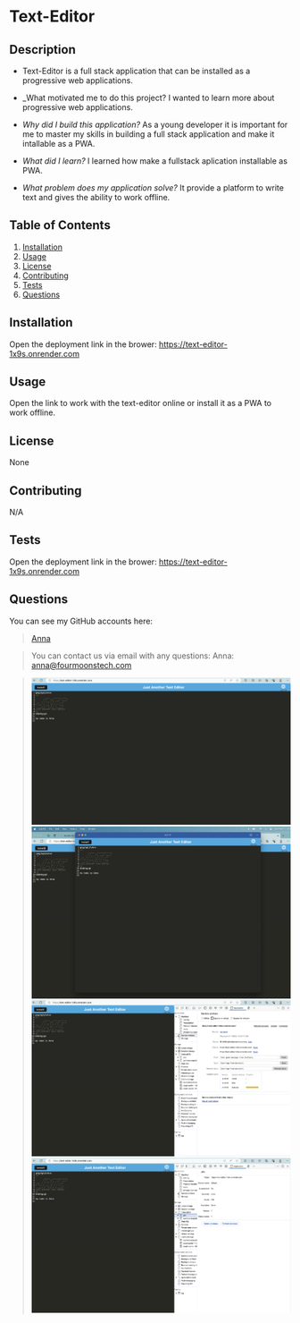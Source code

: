 # Text-Editor

## Description
     
* Text-Editor is a full stack application that can be installed as a progressive web applications. 

* _What motivated me to do this project? I wanted to learn more about progressive web applications. 

* _Why did I build this application?_ As a young developer it is important for me to master my skills in building a full stack application and make it intallable as a PWA.

* _What did I learn?_  I learned how make a fullstack aplication installable as PWA.  

* _What problem does my application solve?_ It provide a platform to write text and gives the ability to work offline. 
      

## Table of Contents
    
1. [Installation](#installation)
1. [Usage](#usage)
1. [License](#license)
1. [Contributing](#contributing)
1. [Tests](#tests)
1. [Questions](#tests)

## Installation
Open the deployment link in the brower:
https://text-editor-1x9s.onrender.com

## Usage
Open the link to work with the text-editor online or install it as a PWA to work offline. 
## License
None
## Contributing
N/A
## Tests
Open the deployment link in the brower: https://text-editor-1x9s.onrender.com 
## Questions
You can see my GitHub accounts here:
>[Anna](https://github.com/Four-Moons-Tech)


>You can contact us via email with any questions:
>Anna:  anna@fourmoonstech.com



>![Screenshot 1](<Images/JATE Screenshot 1.png>)
>![Screenshot 2](<Images/JATE Screenshot 2.png>)
>![Screenshot 3](<Images/JATE Screenshot 3.png>)
>![Screenshot 4](<Images/JATE Screenshot 4.png>)

